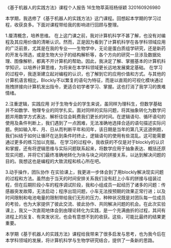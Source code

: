 《基于机器人的实践方法》课程个人报告
16生物萃英班杨倬颖 320160926980

本学期，我选修了《基于机器人的实践方法》这门课程。回想起本学期的学习过程，收获良多。下面对课程带给我的影响进行回顾与整理。

1.厘清概念，培养思维。
在上这门课之前，我对计算机科学不甚了解，也没有对编程及其应用价值的清晰认识。然而，正是因为看到了计算机科学在各学科领域应用的广泛前景，尤其是在我的专业——生物学中，无论是蛋白质组学研究，还是新药的开发与筛选，或是生物大分子的结构解析等，各个方向的研究一旦涉及数据处理、图像解析，都离不开计算机的帮助。因此，我决定了解、掌握基本的计算机科学知识，以培养计算思维，为将来在本学科领域更长远地发展奠定基础。
在学习的过程中，我逐渐建立起对编程的认识，也了解到它的应用价值和方式。与其他的计算机语言相比，Blockly不以繁复的语句为特征，而是以直观的可视化模块通过拖拽拼接向计算机发出指令，更适合初学者学习、掌握。这也打消了我学习的畏难情绪。

2.注重逻辑，实践应用
对于生物专业的学生来说，虽同样为理科生，但数学基础并不如数学、物理专业的同学扎实。面对同样的实际问题，将其抽象转化为数学问题并用数学方式表达、解析往往会耗费我们更长的时间。在逻辑语句、循环语句的使用及条件判断上，我们遇到了一点困难，无法准确地选择合适的语句描述实际问题。例如输入年、月、日从而判断平年和闰年，该日期是当年的第几天这道例题，我们纠结于如何让循环在达到条件时终止，逻辑语句的使用有些混乱。这可能需要通过更多的练习加以克服。
在学习的过程中，我收获的不仅是对于blockly的认识和掌握，还有将逻辑思维与实际问题联系起来，将数学应用于抽象表达、概括还原现实问题，并将它们最终准确地转化为块与块之间的拼接关系，以达到解决问题的目的。我想这也是编程的大致流程和核心所在吧。

3.动手操作，团队协作
在实验课上，我更进一步体会到了用blockly解决现实问题的过程和方法。虽然由于当天的时间安排关系我们没有赶上小车的拼接与组装过程，但在后期阶段小车的程序调试阶段，我和小组成员一起经历了诸多的问题：传感器突发故障，无法启动；程序出现问题，小车无法按预期的效果正常行进；以及时间限制和电池电量的限制带给我们无形的压力，种种状况既是对团队每一位成员的考验，也为大家提供了彼此交流、彼此协作、共同解决问题的机会。在此次实验课上，我又一次直观地体会到由理论转化为实践，是一个充满曲折的过程，其间有进程上的反复、有突发状况，也会有意想不到的收获。这些，可能比最终的结果更重要。

本学期《基于机器人的实践方法》课程给我带来了很多启发与思考，也为我今后在本学科领域的发展，将计算机科学与生物学研究结合，提供了一条新的思路。
